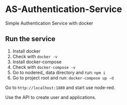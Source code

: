 # AS-Authentication-Service
Simple Authentication Service with docker

## Run the service

1. Install docker
2. Check with `docker -v`
3. Install docker-compose
4. Check with `docker-compose -v`
5. Go to nodered_ data directory and run: `npm i`
6. Go to project root and run: `docker-compose up -d`

Go to `http://localhost:1880` and start use node-red.

Use the API to create user and applications.